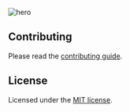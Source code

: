![hero](https://pictocode.arshadyaseen.com/og.png)

## Contributing

Please read the [contributing guide](/CONTRIBUTING.md).

## License

Licensed under the [MIT license](https://github.com/arshad-yaseen/pictocode/blob/main/LICENSE.md).